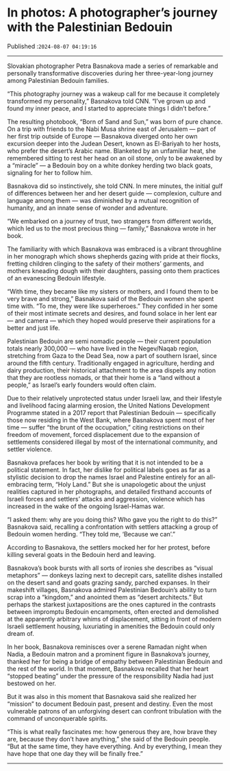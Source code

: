 # In photos: A photographer’s journey with the Palestinian Bedouin

Published :`2024-08-07 04:19:16`

---

Slovakian photographer Petra Basnakova made a series of remarkable and personally transformative discoveries during her three-year-long journey among Palestinian Bedouin families.

“This photography journey was a wakeup call for me because it completely transformed my personality,” Basnakova told CNN. “I’ve grown up and found my inner peace, and I started to appreciate things I didn’t before.”

The resulting photobook, “Born of Sand and Sun,” was born of pure chance. On a trip with friends to the Nabi Musa shrine east of Jerusalem — part of her first trip outside of Europe — Basnakova diverged onto her own excursion deeper into the Judean Desert, known as El-Bariyah to her hosts, who prefer the desert’s Arabic name. Blanketed by an unfamiliar heat, she remembered sitting to rest her head on an oil stone, only to be awakened by a “miracle” — a Bedouin boy on a white donkey herding two black goats, signaling for her to follow him.

Basnakova did so instinctively, she told CNN. In mere minutes, the initial gulf of differences between her and her desert guide — complexion, culture and language among them — was diminished by a mutual recognition of humanity, and an innate sense of wonder and adventure.

“We embarked on a journey of trust, two strangers from different worlds, which led us to the most precious thing — family,” Basnakova wrote in her book.

The familiarity with which Basnakova was embraced is a vibrant throughline in her monograph which shows shepherds gazing with pride at their flocks, fretting children clinging to the safety of their mothers’ garments, and mothers kneading dough with their daughters, passing onto them practices of an evanescing Bedouin lifestyle.

“With time, they became like my sisters or mothers, and I found them to be very brave and strong,” Basnakova said of the Bedouin women she spent time with. “To me, they were like superheroes.” They confided in her some of their most intimate secrets and desires, and found solace in her lent ear — and camera — which they hoped would preserve their aspirations for a better and just life.

Palestinian Bedouin are semi nomadic people — their current population totals nearly 300,000 — who have lived in the Negev/Naqab region, stretching from Gaza to the Dead Sea, now a part of southern Israel, since around the fifth century. Traditionally engaged in agriculture, herding and dairy production, their historical attachment to the area dispels any notion that they are rootless nomads, or that their home is a “land without a people,” as Israel’s early founders would often claim.

Due to their relatively unprotected status under Israeli law, and their lifestyle and livelihood facing alarming erosion, the United Nations Development Programme stated in a 2017 report that Palestinian Bedouin — specifically those now residing in the West Bank, where Basnakova spent most of her time — suffer “the brunt of the occupation,” citing restrictions on their freedom of movement, forced displacement due to the expansion of settlements considered illegal by most of the international community, and settler violence.

Basnakova prefaces her book by writing that it is not intended to be a political statement. In fact, her dislike for political labels goes as far as a stylistic decision to drop the names Israel and Palestine entirely for an all-embracing term, “Holy Land.” But she is unapologetic about the unjust realities captured in her photographs, and detailed firsthand accounts of Israeli forces and settlers’ attacks and aggression, violence which has increased in the wake of the ongoing Israel-Hamas war.

“I asked them: why are you doing this? Who gave you the right to do this?” Basnakova said, recalling a confrontation with settlers attacking a group of Bedouin women herding. “They told me, ‘Because we can’.”

According to Basnakova, the settlers mocked her for her protest, before killing several goats in the Bedouin herd and leaving.

Basnakova’s book bursts with all sorts of ironies she describes as “visual metaphors” — donkeys lazing next to decrepit cars, satellite dishes installed on the desert sand and goats grazing sandy, parched expanses. In their makeshift villages, Basnakova admired Palestinian Bedouin’s ability to turn scrap into a “kingdom,” and anointed them as “desert architects.” But perhaps the starkest juxtapositions are the ones captured in the contrasts between impromptu Bedouin encampments, often erected and demolished at the apparently arbitrary whims of displacement, sitting in front of modern Israeli settlement housing, luxuriating in amenities the Bedouin could only dream of.

In her book, Basnakova reminisces over a serene Ramadan night when Nadia, a Bedouin matron and a prominent figure in Basnakova’s journey, thanked her for being a bridge of empathy between Palestinian Bedouin and the rest of the world. In that moment, Basnakova recalled that her heart “stopped beating” under the pressure of the responsibility Nadia had just bestowed on her.

But it was also in this moment that Basnakova said she realized her “mission” to document Bedouin past, present and destiny. Even the most vulnerable patrons of an unforgiving desert can confront tribulation with the command of unconquerable spirits.

“This is what really fascinates me: how generous they are, how brave they are, because they don’t have anything,” she said of the Bedouin people. “But at the same time, they have everything. And by everything, I mean they have hope that one day they will be finally free.”

---

